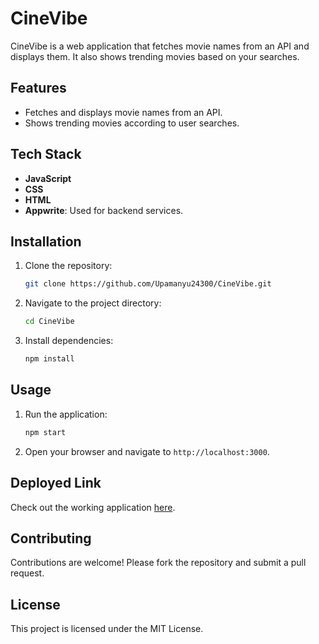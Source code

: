 # CineVibe

CineVibe is a web application that fetches movie names from an API and displays them. It also shows trending movies based on your searches.

## Features

- Fetches and displays movie names from an API.
- Shows trending movies according to user searches.

## Tech Stack

- **JavaScript**
- **CSS**
- **HTML**
- **Appwrite**: Used for backend services.

## Installation

1. Clone the repository:
    ```sh
    git clone https://github.com/Upamanyu24300/CineVibe.git
    ```
2. Navigate to the project directory:
    ```sh
    cd CineVibe
    ```
3. Install dependencies:
    ```sh
    npm install
    ```

## Usage

1. Run the application:
    ```sh
    npm start
    ```

2. Open your browser and navigate to `http://localhost:3000`.

## Deployed Link

Check out the working application [here](https://cine-vibe-weld.vercel.app/).

## Contributing

Contributions are welcome! Please fork the repository and submit a pull request.

## License

This project is licensed under the MIT License.
